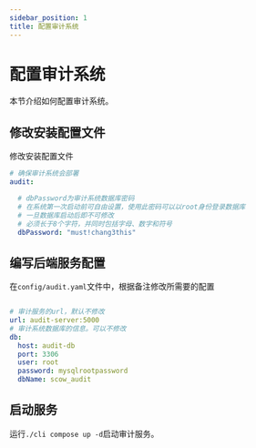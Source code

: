 ```yaml
---
sidebar_position: 1
title: 配置审计系统
---
```


# 配置审计系统

本节介绍如何配置审计系统。

## 修改安装配置文件

修改安装配置文件

```yaml title="install.yaml"
# 确保审计系统会部署
audit:

  # dbPassword为审计系统数据库密码
  # 在系统第一次启动前可自由设置，使用此密码可以以root身份登录数据库
  # 一旦数据库启动后即不可修改
  # 必须长于8个字符，并同时包括字母、数字和符号
  dbPassword: "must!chang3this"
```

## 编写后端服务配置

在`config/audit.yaml`文件中，根据备注修改所需要的配置

```yaml title="config/audit.yaml"

# 审计服务的url，默认不修改
url: audit-server:5000
# 审计系统数据库的信息。可以不修改
db:
  host: audit-db
  port: 3306
  user: root
  password: mysqlrootpassword
  dbName: scow_audit
```

## 启动服务

运行`./cli compose up -d`启动审计服务。
